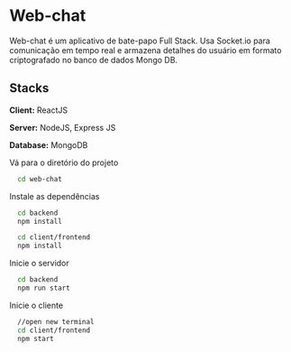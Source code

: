 # Web-chat

Web-chat é um aplicativo de bate-papo Full Stack.
Usa Socket.io para comunicação em tempo real e armazena detalhes do usuário em formato criptografado no banco de dados Mongo DB.

## Stacks

**Client:** ReactJS

**Server:** NodeJS, Express JS

**Database:** MongoDB



Vá para o diretório do projeto

```bash
  cd web-chat
```

Instale as dependências

```bash
  cd backend
  npm install
```

```bash
  cd client/frontend
  npm install
```

Inicie o servidor

```bash
  cd backend
  npm run start
```

Inicie o cliente

```bash
  //open new terminal
  cd client/frontend
  npm start
```
